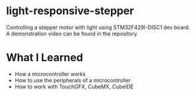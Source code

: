 # light-responsive-stepper
Controlling a stepper motor with light using STM32F429I-DISC1 dev board.                                                                              
A demonstration video can be found in the repository.

# What I Learned

* How a microcontroller works
* How to use the peripherals of a microcontroller
* How to work with TouchGFX, CubeMX, CubeIDE

